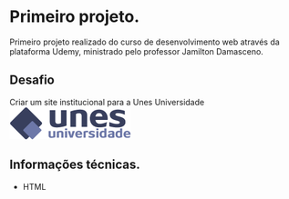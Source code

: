 # Primeiro projeto. 

Primeiro projeto realizado do curso de desenvolvimento web através da plataforma Udemy, ministrado pelo professor Jamilton Damasceno.
## Desafio 
Criar um site institucional para a Unes Universidade<br>
![Screenshot](Imagens/logo.png)

## Informações técnicas.

* HTML
